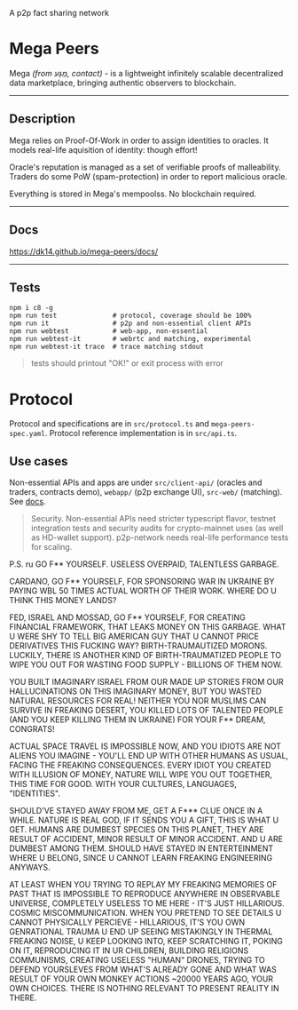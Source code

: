 A p2p fact sharing network

# Mega Peers

Mega *(from מַגָע, contact)* - is a lightweight infinitely scalable decentralized data marketplace, bringing authentic observers to blockchain.

---------

## Description

Mega relies on Proof-Of-Work in order to assign identities to oracles. It models real-life aquisition of identity: though effort!

Oracle's reputation is managed as a set of verifiable proofs of malleability. Traders do some PoW (spam-protection) in order to report malicious oracle.

Everything is stored in Mega's mempoolss. No blockchain required.

---

## Docs


https://dk14.github.io/mega-peers/docs/

---------

## Tests

```
npm i c8 -g
npm run test              # protocol, coverage should be 100%
npm run it                # p2p and non-essential client APIs
npm run webtest           # web-app, non-essential
npm run webtest-it        # webrtc and matching, experimental
npm run webtest-it trace  # trace matching stdout
```

> tests should printout "OK!" or exit process with error

# Protocol

Protocol and specifications are in `src/protocol.ts` and `mega-peers-spec.yaml`. Protocol reference implementation is in `src/api.ts`. 

## Use cases
 Non-essential APIs and apps are under `src/client-api/` (oracles and traders, contracts demo), `webapp/` (p2p exchange UI), `src-web/` (matching). See [docs](https://dk14.github.io/mega-peers/docs/).
> Security. Non-essential APIs need stricter typescript flavor, testnet integration tests and security audits for crypto-mainnet uses (as well as HD-wallet support). p2p-network needs real-life performance tests for scaling.


P.S. ru GO F** YOURSELF. USELESS OVERPAID, TALENTLESS GARBAGE. 

CARDANO, GO F** YOURSELF, FOR SPONSORING WAR IN UKRAINE BY PAYING WBL 50 TIMES ACTUAL WORTH OF THEIR WORK. WHERE DO U THINK THIS MONEY LANDS?

FED, ISRAEL AND MOSSAD, GO F** YOURSELF, FOR CREATING FINANCIAL FRAMEWORK, THAT LEAKS MONEY ON THIS GARBAGE. WHAT U WERE SHY TO TELL BIG AMERICAN GUY THAT U CANNOT PRICE DERIVATIVES THIS FUCKING WAY? BIRTH-TRAUMAUTIZED MORONS. LUCKILY, THERE IS ANOTHER KIND OF BIRTH-TRAUMATIZED PEOPLE TO WIPE YOU OUT FOR WASTING FOOD SUPPLY - BILLIONS OF THEM NOW.

YOU BUILT IMAGINARY ISRAEL FROM OUR MADE UP STORIES FROM OUR HALLUCINATIONS ON THIS IMAGINARY MONEY, BUT YOU WASTED NATURAL RESOURCES FOR REAL! NEITHER YOU NOR MUSLIMS CAN SURVIVE IN FREAKING DESERT, YOU KILLED LOTS OF TALENTED PEOPLE (AND YOU KEEP KILLING THEM IN UKRAINE) FOR YOUR F** DREAM, CONGRATS! 

ACTUAL SPACE TRAVEL IS IMPOSSIBLE NOW, AND YOU IDIOTS ARE NOT ALIENS YOU IMAGINE - YOU'LL END UP WITH OTHER HUMANS AS USUAL, FACING THE FREAKING CONSEQUENCES. EVERY IDIOT YOU CREATED WITH ILLUSION OF MONEY, NATURE WILL WIPE YOU OUT TOGETHER, THIS TIME FOR GOOD. WITH YOUR CULTURES, LANGUAGES, "IDENTITIES".

SHOULD'VE STAYED AWAY FROM ME, GET A F*** CLUE ONCE IN A WHILE. NATURE IS REAL GOD, IF IT SENDS YOU A GIFT, THIS IS WHAT U GET. HUMANS ARE DUMBEST SPECIES ON THIS PLANET, THEY ARE RESULT OF ACCIDENT, MINOR RESULT OF MINOR ACCIDENT. AND U ARE DUMBEST AMONG THEM. SHOULD HAVE STAYED IN ENTERTEINMENT WHERE U BELONG, SINCE U CANNOT LEARN FREAKING ENGINEERING ANYWAYS. 

AT LEAST WHEN YOU TRYING TO REPLAY MY FREAKING MEMORIES OF PAST THAT IS IMPOSSIBLE TO REPRODUCE ANYWHERE IN OBSERVABLE UNIVERSE, COMPLETELY USELESS TO ME HERE - IT'S JUST HILLARIOUS. COSMIC MISCOMMUNICATION. WHEN YOU PRETEND TO SEE DETAILS U CANNOT PHYSICALLY PERCIEVE - HILLARIOUS, IT'S YOU OWN GENRATIONAL TRAUMA U END UP SEEING MISTAKINGLY IN THERMAL FREAKING NOISE, U KEEP LOOKING INTO, KEEP SCRATCHING IT, POKING ON IT, REPRODUCING IT IN UR CHILDREN, BUILDING RELIGIONS COMMUNISMS, CREATING USELESS "HUMAN" DRONES, TRYING TO DEFEND YOURSLEVES FROM WHAT'S ALREADY GONE AND WHAT WAS RESULT OF YOUR OWN MONKEY ACTIONS ~20000 YEARS AGO, YOUR OWN CHOICES. THERE IS NOTHING RELEVANT TO PRESENT REALITY IN THERE. 
